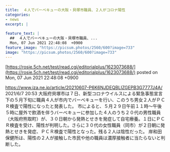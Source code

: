 ```yaml
---
title:  ４人でバーベキューの大阪・貝塚市職員、２人がコロナ陽性  
categories:
- news
excerpt: |
  
feature_text: |
  ##  ４人でバーベキューの大阪・貝塚市職員、...
  Mon, 07 Jun 2021 22:48:08  +0900
feature_image: "https://picsum.photos/2560/600?image=733"
image: "https://picsum.photos/2560/600?image=733"
---
```


[https://rosie.5ch.net/test/read.cgi/editorialplus/1623073688/](https://rosie.5ch.net/test/read.cgi/editorialplus/1623073688/)
posted on Mon, 07 Jun 2021 22:48:08  +0900

<!--more-->

https://www.iza.ne.jp/article/20210607-P6K6NJDEQBLIZGEPB3G7777J4A/ 2021/6/7 20:53 大阪府貝塚市は７日、新型コロナウイルスによる緊急事態宣言下の５月下旬に職員４人が市内でバーベキューを行い、このうち男女２人がＰＣＲ検査で陽性になったと発表した。 市によると、５月２９日午前１１時〜午後５時に屋外で飲酒を伴うバーベキューに参加した４人のうち２０代の男性職員（大阪府熊取町）が、３０日朝から発熱とせきを発症して自宅療養。１日にＰＣＲ検査を受け、陽性が判明した。さらに３０代の女性職員（同市）が２日朝に発熱とせきを発症、ＰＣＲ検査で陽性となった。残る２人は陰性だった。 岸和田保健所は、陽性の２人が接触した市民や他の職員は濃厚接触者に当たらないと判断した。
